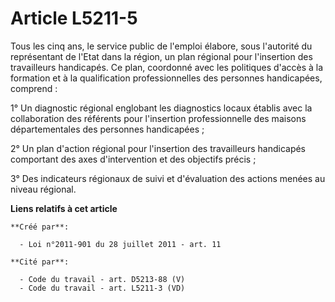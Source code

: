# Article L5211-5

Tous les cinq ans, le service public de l'emploi élabore, sous l'autorité du représentant de l'Etat dans la région, un plan
régional pour l'insertion des travailleurs handicapés. Ce plan, coordonné avec les politiques d'accès à la formation et à la
qualification professionnelles des personnes handicapées, comprend :

1° Un diagnostic régional englobant les diagnostics locaux établis avec la collaboration des référents pour l'insertion
professionnelle des maisons départementales des personnes handicapées ;

2° Un plan d'action régional pour l'insertion des travailleurs handicapés comportant des axes d'intervention et des objectifs
précis ;

3° Des indicateurs régionaux de suivi et d'évaluation des actions menées au niveau régional.

**Liens relatifs à cet article**

	**Créé par**:

	  - Loi n°2011-901 du 28 juillet 2011 - art. 11

	**Cité par**:

	  - Code du travail - art. D5213-88 (V)
	  - Code du travail - art. L5211-3 (VD)
